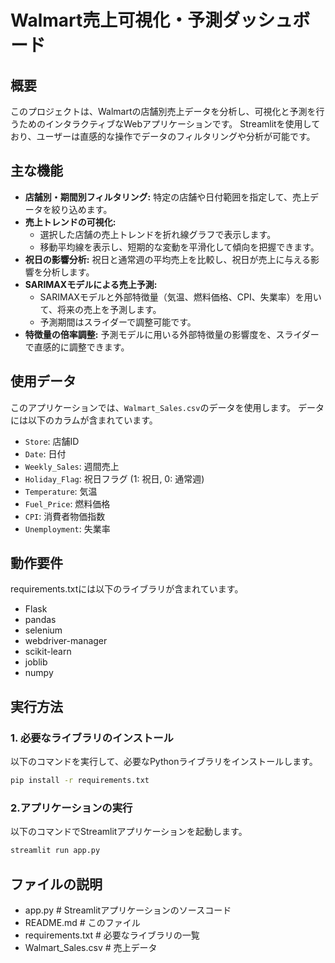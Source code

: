 # Walmart売上可視化・予測ダッシュボード

## 概要

このプロジェクトは、Walmartの店舗別売上データを分析し、可視化と予測を行うためのインタラクティブなWebアプリケーションです。
Streamlitを使用しており、ユーザーは直感的な操作でデータのフィルタリングや分析が可能です。

## 主な機能

* **店舗別・期間別フィルタリング:** 特定の店舗や日付範囲を指定して、売上データを絞り込めます。
* **売上トレンドの可視化:**
    * 選択した店舗の売上トレンドを折れ線グラフで表示します。
    * 移動平均線を表示し、短期的な変動を平滑化して傾向を把握できます。
* **祝日の影響分析:** 祝日と通常週の平均売上を比較し、祝日が売上に与える影響を分析します。
* **SARIMAXモデルによる売上予測:**
    * SARIMAXモデルと外部特徴量（気温、燃料価格、CPI、失業率）を用いて、将来の売上を予測します。
    * 予測期間はスライダーで調整可能です。
* **特徴量の倍率調整:** 予測モデルに用いる外部特徴量の影響度を、スライダーで直感的に調整できます。

## 使用データ

このアプリケーションでは、`Walmart_Sales.csv`のデータを使用します。 データには以下のカラムが含まれています。

* `Store`: 店舗ID
* `Date`: 日付
* `Weekly_Sales`: 週間売上
* `Holiday_Flag`: 祝日フラグ (1: 祝日, 0: 通常週)
* `Temperature`: 気温
* `Fuel_Price`: 燃料価格
* `CPI`: 消費者物価指数
* `Unemployment`: 失業率

## 動作要件
requirements.txtには以下のライブラリが含まれています。
* Flask
* pandas
* selenium
* webdriver-manager
* scikit-learn
* joblib
* numpy

## 実行方法

### 1. 必要なライブラリのインストール

以下のコマンドを実行して、必要なPythonライブラリをインストールします。

```bash
pip install -r requirements.txt
```

### 2.アプリケーションの実行

以下のコマンドでStreamlitアプリケーションを起動します。

```bash
streamlit run app.py
```
## ファイルの説明
* app.py              # Streamlitアプリケーションのソースコード
* README.md           # このファイル
* requirements.txt    # 必要なライブラリの一覧
* Walmart_Sales.csv   # 売上データ
